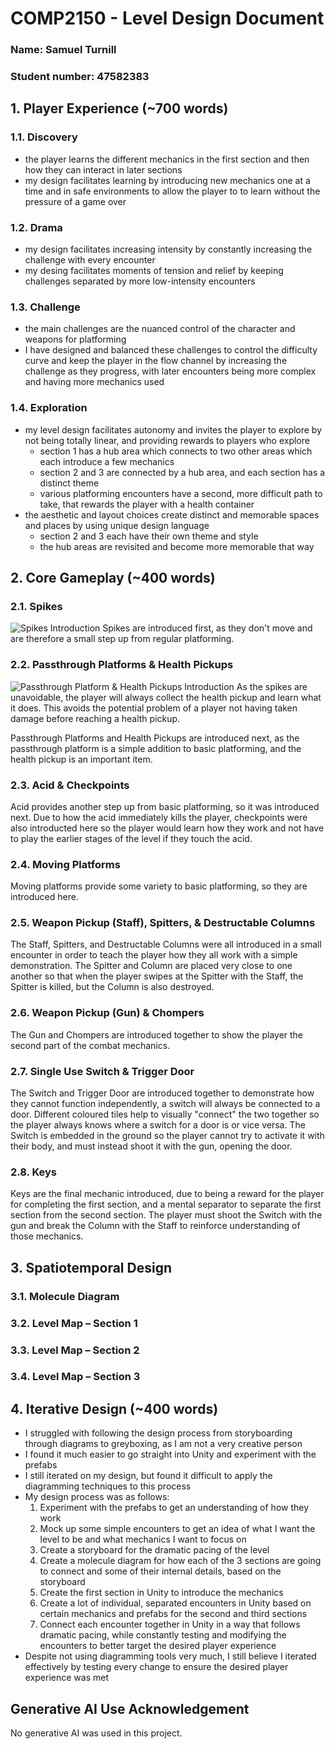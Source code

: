 # COMP2150  - Level Design Document
### Name: Samuel Turnill
### Student number: 47582383

<!--![This is the alt text for an image!](DocImages/exampleimage.png)-->
<!-- word count before my writing: ~600, therefore the word count at the end should be ~2100-->

## 1. Player Experience (~700 words)
<!-- Outline and justify how your level design facilitates the core player experience goals outlined in the assignment spec. Each section should be supported by specific examples and screenshots of your game encounters that highlight design choices made to facilitate that particular experience. -->

### 1.1. Discovery
<!-- What does the player learn? How does your encounter and broader level design facilitate learning in a way that follows good design practice? -->
- the player learns the different mechanics in the first section and then how they can interact in later sections
- my design facilitates learning by introducing new mechanics one at a time and in safe environments to allow the player to to learn without the pressure of a game over

### 1.2. Drama
<!-- What is the intensity curve? How does your design facilitate increasing yet modulating intensity, with moments of tension and relief?  -->
- my design facilitates increasing intensity by constantly increasing the challenge with every encounter
- my desing facilitates moments of tension and relief by keeping challenges separated by more low-intensity encounters

### 1.3. Challenge
<!-- What are the main challenges? How have you designed and balanced these challenges to control the difficulty curve and keep the player in the flow channel? -->
- the main challenges are the nuanced control of the character and weapons for platforming
- I have designed and balanced these challenges to control the difficulty curve and keep the player in the flow channel by increasing the challenge as they progress, with later encounters being more complex and having more mechanics used

### 1.4. Exploration
<!-- How does your level design facilitate autonomy and invite the player to explore? How do your aesthetic and layout choices create distinct and memorable spaces and/or places? -->
- my level design facilitates autonomy and invites the player to explore by not being totally linear, and providing rewards to players who explore 
    - section 1 has a hub area which connects to two other areas which each introduce a few mechanics
    - section 2 and 3 are connected by a hub area, and each section has a distinct theme
    - various platforming encounters have a second, more difficult path to take, that rewards the player with a health container
- the aesthetic and layout choices create distinct and memorable spaces and places by using unique design language
    - section 2 and 3 each have their own theme and style
    - the hub areas are revisited and become more memorable that way

## 2. Core Gameplay (~400 words)
<!-- A section on Core Gameplay, where storyboards are used to outline how you introduce the player to each of the required gameplay elements in the first section of the game. Storyboards should follow the format provided in lectures. -->

<!-- Storyboards can be combined when multiple mechanics are introduced within a single encounter. Each section should include a sentence or two to briefly justify why you chose to introduce the mechanic/s to the player in that sequence.

You should restructure the headings below to match the order they appear in your level. -->

### 2.1. Spikes
![Spikes Introduction](DocImages/SpikesIntro.png)
Spikes are introduced first, as they don't move and are therefore a small step up from regular platforming.

### 2.2. Passthrough Platforms & Health Pickups
![Passthrough Platform & Health Pickups Introduction](DocImages/PlatformAndHealthIntro.png)
As the spikes are unavoidable, the player will always collect the health pickup and learn what it does. This avoids the potential problem of a player not having taken damage before reaching a health pickup.

Passthrough Platforms and Health Pickups are introduced next, as the passthrough platform is a simple addition to basic platforming, and the health pickup is an important item.


### 2.3. Acid & Checkpoints
Acid provides another step up from basic platforming, so it was introduced next. Due to how the acid immediately kills the player, checkpoints were also introducted here so the player would learn how they work and not have to play the earlier stages of the level if they touch the acid.

### 2.4. Moving Platforms
Moving platforms provide some variety to basic platforming, so they are introduced here.

### 2.5. Weapon Pickup (Staff), Spitters, & Destructable Columns
The Staff, Spitters, and Destructable Columns were all introduced in a small encounter in order to teach the player how they all work with a simple demonstration. The Spitter and Column are placed very close to one another so that when the player swipes at the Spitter with the Staff, the Spitter is killed, but the Column is also destroyed.

### 2.6. Weapon Pickup (Gun) & Chompers
The Gun and Chompers are introduced together to show the player the second part of the combat mechanics.

### 2.7. Single Use Switch & Trigger Door
The Switch and Trigger Door are introduced together to demonstrate how they cannot function independently, a switch will always be connected to a door. Different coloured tiles help to visually "connect" the two together so the player always knows where a switch for a door is or vice versa. The Switch is embedded in the ground so the player cannot try to activate it with their body, and must instead shoot it with the gun, opening the door.

### 2.8. Keys
Keys are the final mechanic introduced, due to being a reward for the player for completing the first section, and a mental separator to separate the first section from the second section. The player must shoot the Switch with the gun and break the Column with the Staff to reinforce understanding of those mechanics.






## 3. Spatiotemporal Design
<!-- A section on Spatiotemporal Design, which includes your molecule diagram and annotated level maps (one for each main section of your level). These diagrams may be made digitally or by hand, but must not be created from screenshots of your game. The annotated level maps should show the structure you intend to build, included game elements, and the path the player is expected to take through the level. Examples of these diagrams are included in the level design lectures.

No additional words are necessary for this section (any words should only be within your images/diagrams). -->
 
### 3.1. Molecule Diagram

### 3.2. Level Map – Section 1

### 3.3. Level Map – Section 2

### 3.4. Level Map – Section 3

## 4. Iterative Design (~400 words)
<!-- Reflect on how iterative design helped to improve your level. Additional prototypes and design artefacts should be included to demonstrate that you followed an iterative design process (e.g. pictures of paper prototypes, early grey-boxed maps, additional storyboards of later gameplay sequences, etc.). You can also use this section to justify design changes made in Unity after you drew your level design maps shown in section 3. 

You should conclude by highlighting a specific example of an encounter, or another aspect of your level design, that could be improved through further iterative design. -->
- I struggled with following the design process from storyboarding through diagrams to greyboxing, as I am not a very creative person
- I found it much easier to go straight into Unity and experiment with the prefabs 
- I still iterated on my design, but found it difficult to apply the diagramming techniques to this process
- My design process was as follows:
    1. Experiment with the prefabs to get an understanding of how they work
    2. Mock up some simple encounters to get an idea of what I want the level to be and what mechanics I want to focus on
    3. Create a storyboard for the dramatic pacing of the level
    4. Create a molecule diagram for how each of the 3 sections are going to connect and some of their internal details, based on the storyboard
    5. Create the first section in Unity to introduce the mechanics
    6. Create a lot of individual, separated encounters in Unity based on certain mechanics and prefabs for the second and third sections
    7. Connect each encounter together in Unity in a way that follows dramatic pacing, while constantly testing and modifying the encounters to better target the desired player experience
- Despite not using diagramming tools very much, I still believe I iterated effectively by testing every change to ensure the desired player experience was met


## Generative AI Use Acknowledgement

No generative AI was used in this project.
<!-- 
Use the below table to indicate any Generative AI or writing assistance tools used in creating your document. Please be honest and thorough in your reporting, as this will allow us to give you the marks you have earnt. Place any drafts or other evidence inside this repository. This form and related evidence do not count to your word count.
An example has been included. Please replace this with any actual tools, and add more as necessary. -->

